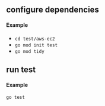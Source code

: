 ## configure dependencies

#### Example
- `cd test/aws-ec2`
- `go mod init test`
- `go mod tidy`

## run test

#### Example
`go test`
